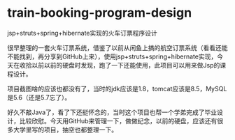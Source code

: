 # train-booking-program-design
jsp+struts+spring+hibernate实现的火车订票程序设计

很早整理的一套火车订票系统，借鉴了以前从闲鱼上搞的航空订票系统（看看还能不能找到，再分享到GitHub上来），使用jsp+struts+spring+hibernate实现，今天在收拾以前以前的硬盘时发现，跑了一下还能使用，此项目可以用来做Jsp的课程设计。

项目截图啥的应该也都没有了，当时的jdk应该是1.8，tomcat应该是8.5，MySQL是5.6（还是5.7忘了）。

好久不敲Java了，看了下还挺怀念的，当时这个项目也帮一个学弟完成了毕业设计，比较欣慰。今天用GitHub来管理一下，做做纪念，以前的硬盘，应该还有很多大学里写的项目，抽空也都整理一下。
